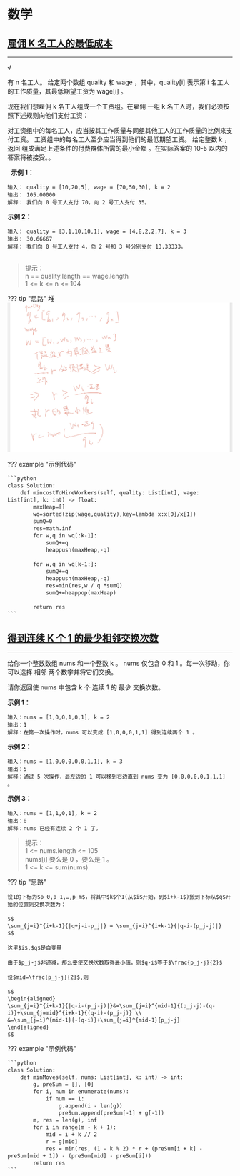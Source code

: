 # 数学

## [雇佣 K 名工人的最低成本](https://leetcode.cn/problems/minimum-cost-to-hire-k-workers/)
---
√

有 n 名工人。 给定两个数组 quality 和 wage ，其中，quality[i] 表示第 i 名工人的工作质量，其最低期望工资为 wage[i] 。

现在我们想雇佣 k 名工人组成一个工资组。在雇佣 一组 k 名工人时，我们必须按照下述规则向他们支付工资：

对工资组中的每名工人，应当按其工作质量与同组其他工人的工作质量的比例来支付工资。
工资组中的每名工人至少应当得到他们的最低期望工资。
给定整数 k ，返回 组成满足上述条件的付费群体所需的最小金额 。在实际答案的 10-5 以内的答案将被接受。。

 
**示例 1：**

    输入： quality = [10,20,5], wage = [70,50,30], k = 2  
    输出： 105.00000  
    解释： 我们向 0 号工人支付 70，向 2 号工人支付 35。

**示例 2：**

    输入： quality = [3,1,10,10,1], wage = [4,8,2,2,7], k = 3  
    输出： 30.66667  
    解释： 我们向 0 号工人支付 4，向 2 号和 3 号分别支付 13.33333。
     

>提示：  
>n == quality.length == wage.length  
>1 <= k <= n <= 104

??? tip "思路"
    堆
    ![](../resources/img/leetcode857.jpg)
    
??? example "示例代码"

    ```python
    class Solution:
        def mincostToHireWorkers(self, quality: List[int], wage: List[int], k: int) -> float:
            maxHeap=[]
            wq=sorted(zip(wage,quality),key=lambda x:x[0]/x[1])
            sumQ=0
            res=math.inf
            for w,q in wq[:k-1]:
                sumQ+=q
                heappush(maxHeap,-q)
            
            for w,q in wq[k-1:]:
                sumQ+=q
                heappush(maxHeap,-q)
                res=min(res,w / q *sumQ)
                sumQ+=heappop(maxHeap)
            
            return res
    ```

## [得到连续 K 个 1 的最少相邻交换次数](https://leetcode.cn/problems/minimum-adjacent-swaps-for-k-consecutive-ones/)
---
给你一个整数数组 nums 和一个整数 k 。 nums 仅包含 0 和 1 。每一次移动，你可以选择 相邻 两个数字并将它们交换。

请你返回使 nums 中包含 k 个 连续 1 的 最少 交换次数。
 
**示例 1：**

    输入：nums = [1,0,0,1,0,1], k = 2
    输出：1
    解释：在第一次操作时，nums 可以变成 [1,0,0,0,1,1] 得到连续两个 1 。

**示例 2：**

    输入：nums = [1,0,0,0,0,0,1,1], k = 3
    输出：5
    解释：通过 5 次操作，最左边的 1 可以移到右边直到 nums 变为 [0,0,0,0,0,1,1,1] 。

**示例 3：**

    输入：nums = [1,1,0,1], k = 2
    输出：0
    解释：nums 已经有连续 2 个 1 了。
 
>提示：  
>1 <= nums.length <= 105  
>nums[i] 要么是 0 ，要么是 1 。  
>1 <= k <= sum(nums)  

??? tip "思路"

    设1的下标为$p_0,p_1,…,p_m$，将其中$k$个1(从$i$开始，到$i+k-1$)搬到下标从$q$开始的位置则交换次数为：

    $$
    \sum_{j=i}^{i+k-1}{|q+j-i-p_j|} = \sum_{j=i}^{i+k-1}{|q-i-(p_j-j)|}
    $$
    
    这里$i$,$q$是自变量

    由于$p_j-j$非递减，那么要使交换次数取得最小值，则$q-i$等于$\frac{p_j-j}{2}$
    
    设$mid=\frac{p_j-j}{2}$,则

    $$
    \begin{aligned}
    \sum_{j=i}^{i+k-1}{|q-i-(p_j-j)|}&=\sum_{j=i}^{mid-1}{(p_j-j)-(q-i)}+\sum_{j=mid}^{i+k-1}{(q-i)-(p_j-j)} \\
    &=\sum_{j=i}^{mid-1}{-(q-i)}+\sum_{j=i}^{mid-1}{p_j-j}
    \end{aligned}
    $$


??? example "示例代码"

    ```python
    class Solution:
        def minMoves(self, nums: List[int], k: int) -> int:
            g, preSum = [], [0]
            for i, num in enumerate(nums):
                if num == 1:
                    g.append(i - len(g))
                    preSum.append(preSum[-1] + g[-1])
            m, res = len(g), inf
            for i in range(m - k + 1):
                mid = i + k // 2
                r = g[mid]
                res = min(res, (1 - k % 2) * r + (preSum[i + k] - preSum[mid + 1]) - (preSum[mid] - preSum[i]))
            return res
    ```